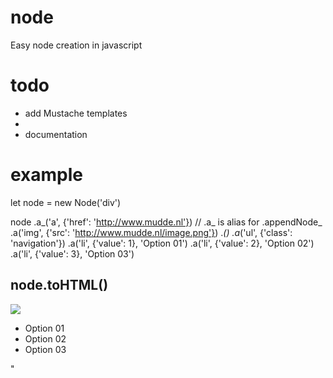 # node
Easy node creation in javascript

# todo
* add Mustache templates
* 
* documentation

# example
let node = new Node('div')

node
  .a_('a', {'href': 'http://www.mudde.nl'})             // .a_ is alias for .appendNode_
    .a('img', {'src': 'http://www.mudde.nl/image.png'})
  ._()
  .a_('ul', {'class': 'navigation'})
    .a('li', {'value': 1}, 'Option 01')
    .a('li', {'value': 2}, 'Option 02')
    .a('li', {'value': 3}, 'Option 03')

node.toHTML()
---------
<div>
  <a href=\"http://www.mudde.nl\">
    <img src=\"http://www.mudde.nl/image.png\">
  </a>
  <ul class=\"navigation\">
    <li value=\"1\">Option 01</li>
    <li value=\"2\">Option 02</li>
    <li value=\"3\">Option 03</li>
  </ul>
</div>"